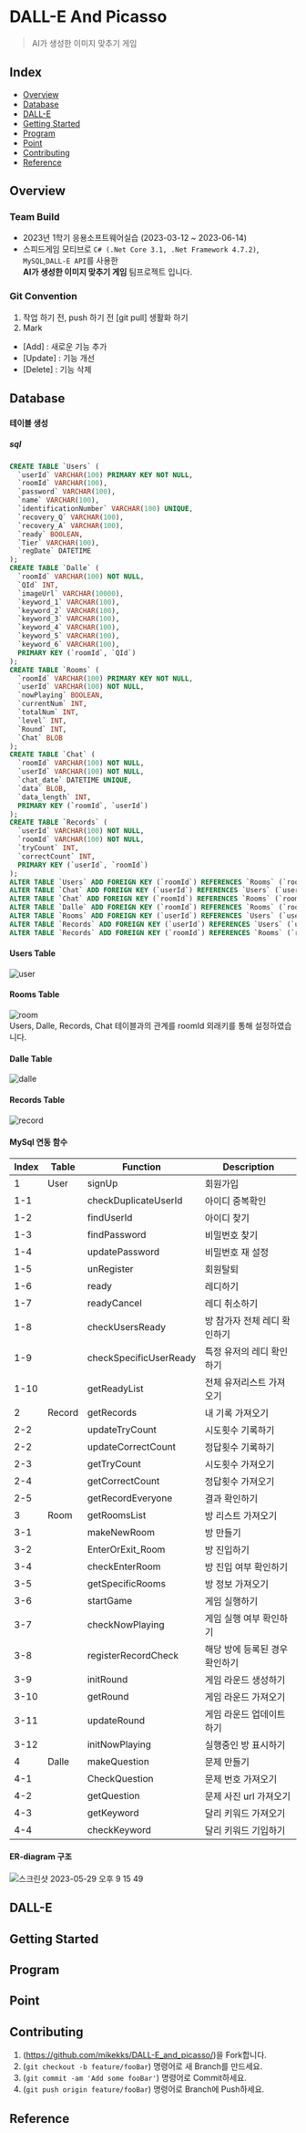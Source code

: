 # DALL-E And Picasso
> AI가 생성한 이미지 맞추기 게임

## Index
  - [Overview](#overview) 
  - [Database](#database)
  - [DALL-E](#dall-e)
  - [Getting Started](#getting-started)
  - [Program](#program)
  - [Point](#point)
  - [Contributing](#contributing)
  - [Reference](#reference)

## Overview
### Team Build
- 2023년 1학기 응용소프트웨어실습 (2023-03-12 ~ 2023-06-14)</br>
- 스피드게임 모티브로 `C# (.Net Core 3.1, .Net Framework 4.7.2)`, `MySQL`,`DALL-E API`를 사용한</br>
**AI가 생성한 이미지 맞추기 게임** 팀프로젝트 입니다.

### Git Convention 
1. 작업 하기 전, push 하기 전 [git pull] 생활화 하기
2. Mark
- [Add] : 새로운 기능 추가
- [Update] : 기능 개선
- [Delete] : 기능 삭제

## Database
#### 테이블 생성
##### sql
``` sql
CREATE TABLE `Users` (
  `userId` VARCHAR(100) PRIMARY KEY NOT NULL,
  `roomId` VARCHAR(100),
  `password` VARCHAR(100),
  `name` VARCHAR(100),
  `identificationNumber` VARCHAR(100) UNIQUE,
  `recovery_Q` VARCHAR(100),
  `recovery_A` VARCHAR(100),
  `ready` BOOLEAN,
  `Tier` VARCHAR(100),
  `regDate` DATETIME
);
CREATE TABLE `Dalle` (
  `roomId` VARCHAR(100) NOT NULL,
  `QId` INT,
  `imageUrl` VARCHAR(10000),
  `keyword_1` VARCHAR(100),
  `keyword_2` VARCHAR(100),
  `keyword_3` VARCHAR(100),
  `keyword_4` VARCHAR(100),
  `keyword_5` VARCHAR(100),
  `keyword_6` VARCHAR(100),
  PRIMARY KEY (`roomId`, `QId`)
);
CREATE TABLE `Rooms` (
  `roomId` VARCHAR(100) PRIMARY KEY NOT NULL,
  `userId` VARCHAR(100) NOT NULL,
  `nowPlaying` BOOLEAN,
  `currentNum` INT,
  `totalNum` INT,
  `level` INT,
  `Round` INT,
  `Chat` BLOB
);
CREATE TABLE `Chat` (
  `roomId` VARCHAR(100) NOT NULL,
  `userId` VARCHAR(100) NOT NULL,
  `chat_date` DATETIME UNIQUE,
  `data` BLOB,
  `data_length` INT,
  PRIMARY KEY (`roomId`, `userId`)
);
CREATE TABLE `Records` (
  `userId` VARCHAR(100) NOT NULL,
  `roomId` VARCHAR(100) NOT NULL,
  `tryCount` INT,
  `correctCount` INT,
  PRIMARY KEY (`userId`, `roomId`)
);
ALTER TABLE `Users` ADD FOREIGN KEY (`roomId`) REFERENCES `Rooms` (`roomId`);
ALTER TABLE `Chat` ADD FOREIGN KEY (`userId`) REFERENCES `Users` (`userId`);
ALTER TABLE `Chat` ADD FOREIGN KEY (`roomId`) REFERENCES `Rooms` (`roomId`);
ALTER TABLE `Dalle` ADD FOREIGN KEY (`roomId`) REFERENCES `Rooms` (`roomId`);
ALTER TABLE `Rooms` ADD FOREIGN KEY (`userId`) REFERENCES `Users` (`userId`);
ALTER TABLE `Records` ADD FOREIGN KEY (`userId`) REFERENCES `Users` (`userId`);
ALTER TABLE `Records` ADD FOREIGN KEY (`roomId`) REFERENCES `Rooms` (`roomId`);
```

#### Users Table
![user](https://github.com/mikekks/DALL-E_and_picasso/assets/74387813/cd6f2559-0158-40a2-9de7-1fb50a5127ea)

#### Rooms Table
![room](https://github.com/mikekks/DALL-E_and_picasso/assets/74387813/5a8a904c-6721-4367-acb9-a7ff75532541)</br>
Users, Dalle, Records, Chat 테이블과의 관계를 roomId 외래키를 통해 설정하였습니다.

#### Dalle Table
![dalle](https://github.com/mikekks/DALL-E_and_picasso/assets/74387813/dff44860-9c12-429b-b6a4-2bf38c9b0e70)

#### Records Table
![record](https://github.com/mikekks/DALL-E_and_picasso/assets/74387813/17b4b697-a257-470b-b011-7ad319454336)

#### MySql 연동 함수
|Index|Table|Function|Description|
|------|---|---|---|
|1|User|signUp|회원가입|
|1-1||checkDuplicateUserId|아이디 중복확인|
|1-2||findUserId|아이디 찾기|
|1-3||findPassword|비밀번호 찾기|
|1-4||updatePassword|비밀번호 재 설정|
|1-5||unRegister|회원탈퇴|
|1-6||ready|레디하기|
|1-7||readyCancel|레디 취소하기|
|1-8||checkUsersReady|방 참가자 전체 레디 확인하기|
|1-9||checkSpecificUserReady|특정 유저의 레디 확인하기|
|1-10||getReadyList|전체 유저리스트 가져오기|
|2|Record|getRecords|내 기록 가져오기|
|2-2||updateTryCount|시도횟수 기록하기|
|2-2||updateCorrectCount|정답횟수 기록하기|
|2-3||getTryCount|시도횟수 가져오기|
|2-4||getCorrectCount|정답횟수 가져오기|
|2-5||getRecordEveryone|결과 확인하기|
|3|Room|getRoomsList|방 리스트 가져오기|
|3-1||makeNewRoom|방 만들기|
|3-2||EnterOrExit_Room|방 진입하기|
|3-4||checkEnterRoom|방 진입 여부 확인하기|
|3-5||getSpecificRooms|방 정보 가져오기|
|3-6||startGame|게임 실행하기|
|3-7||checkNowPlaying|게임 실행 여부 확인하기|
|3-8||registerRecordCheck|해당 방에 등록된 경우 확인하기|
|3-9||initRound|게임 라운드 생성하기|
|3-10||getRound|게임 라운드 가져오기|
|3-11||updateRound|게임 라운드 업데이트하기|
|3-12||initNowPlaying|실행중인 방 표시하기|
|4|Dalle|makeQuestion|문제 만들기|
|4-1||CheckQuestion|문제 번호 가져오기|
|4-2||getQuestion|문제 사진 url 가져오기|
|4-3||getKeyword|달리 키워드 가져오기|
|4-4||checkKeyword|달리 키워드 기입하기|

#### ER-diagram 구조
![스크린샷 2023-05-29 오후 9 15 49](https://github.com/mikekks/DALL-E_and_picasso/assets/74387813/17c9da67-203c-4d73-8317-f6e267f9a9d9)

## DALL-E

## Getting Started

## Program

## Point

## Contributing
1. (https://github.com/mikekks/DALL-E_and_picasso/)을 Fork합니다.
2. (`git checkout -b feature/fooBar`) 명령어로 새 Branch를 만드세요.
3. (`git commit -am 'Add some fooBar'`) 명령어로 Commit하세요.
4. (`git push origin feature/fooBar`) 명령어로 Branch에 Push하세요.

## Reference


